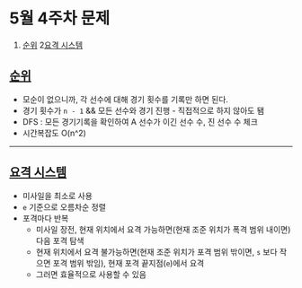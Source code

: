 # 5월 4주차 문제
1. [순위](https://school.programmers.co.kr/learn/courses/30/lessons/49191?language=java)
2[요격 시스템](https://school.programmers.co.kr/learn/courses/30/lessons/181188?language=java)

## [순위](https://school.programmers.co.kr/learn/courses/30/lessons/49191?language=java)
- 모순이 없으니까, 각 선수에 대해 경기 횟수를 기록만 하면 된다.
- 경기 횟수가 `n - 1` && 모든 선수와 경기 진행 - 직접적으로 하지 않아도 됌
- DFS : 모든 경기기록을 확인하여 A 선수가 이긴 선수 수, 진 선수 수 체크
- 시간복잡도 O(n^2)


---
## [요격 시스템](https://school.programmers.co.kr/learn/courses/30/lessons/181188?language=java)
- 미사일을 최소로 사용
- `e` 기준으로 오름차순 정렬
- 포격마다 반복
  - 미사일 장전, 현재 위치에서 요격 가능하면(현재 조준 위치가 폭격 범위 내이면) 다음 포격 탐색
  - 현재 위치에서 요격 불가능하면(현재 조준 위치가 포격 범위 밖이면, `s` 보다 작으면 포격 범위 밖임), 현재 포격 끝지점(`e`)에서 요격
  - 그러면 효율적으로 사용할 수 있음

